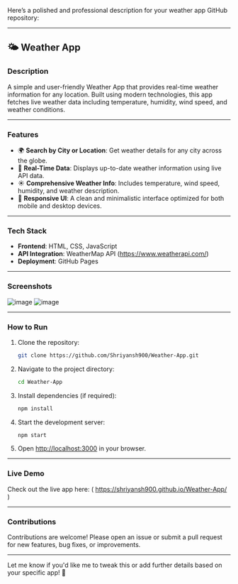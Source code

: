 Here’s a polished and professional description for your weather app GitHub repository:

---

## 🌤️ Weather App

### **Description**  
A simple and user-friendly Weather App that provides real-time weather information for any location. Built using modern technologies, this app fetches live weather data including temperature, humidity, wind speed, and weather conditions.

---

### **Features**  
- 🌍 **Search by City or Location**: Get weather details for any city across the globe.  
- 📡 **Real-Time Data**: Displays up-to-date weather information using live API data.  
- ☀️ **Comprehensive Weather Info**: Includes temperature, wind speed, humidity, and weather description.  
- 🎨 **Responsive UI**: A clean and minimalistic interface optimized for both mobile and desktop devices.  
---

### **Tech Stack**  
- **Frontend**: HTML, CSS, JavaScript  
- **API Integration**: WeatherMap API (https://www.weatherapi.com/)  
- **Deployment**: GitHub Pages  

---

### **Screenshots**  
![image](https://github.com/user-attachments/assets/3d6d698d-eddb-4ffa-a8bd-662006c5518b)
![image](https://github.com/user-attachments/assets/25b79dbf-2d41-4c45-a02a-708636fb234e)


---

### **How to Run**  
1. Clone the repository:  
   ```bash
   git clone https://github.com/Shriyansh900/Weather-App.git
   ```
2. Navigate to the project directory:  
   ```bash
   cd Weather-App
   ```
3. Install dependencies (if required):  
   ```bash
   npm install
   ```
4. Start the development server:  
   ```bash
   npm start
   ```
5. Open [http://localhost:3000](http://localhost:3000) in your browser.

---

### **Live Demo**  
Check out the live app here: ( https://shriyansh900.github.io/Weather-App/ )

---

### **Contributions**  
Contributions are welcome! Please open an issue or submit a pull request for new features, bug fixes, or improvements.

---

Let me know if you'd like me to tweak this or add further details based on your specific app! 🚀
